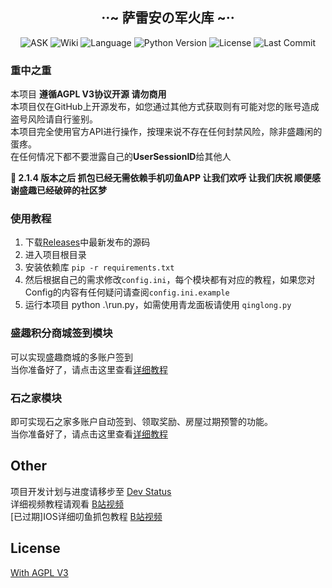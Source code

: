 <div align="center">
  <h2>··~ 萨雷安の军火库 ~··</h2>
</div>
<div align="center">
  <img src="https://infrasimage-r2.cf.cdn.infras.host/2023/12/22/65854fa135d83.webp" alt="ASK">
  <img src="https://img.shields.io/badge/wiki-yes-brightgreen" alt="Wiki">
  <img src="https://img.shields.io/badge/language-python-blue" alt="Language">
  <img src="https://img.shields.io/badge/python-3.11-orange" alt="Python Version">
  <img src="https://img.shields.io/badge/License-MIT-yellow" alt="License">
  <img src="https://img.shields.io/github/last-commit/FF14CN/FF14AutoSign?color=green" alt="Last Commit">
</div>

### 重中之重
本项目 **遵循AGPL V3协议开源 请勿商用**  
本项目仅在GitHub上开源发布，如您通过其他方式获取则有可能对您的账号造成盗号风险请自行鉴别。  
本项目完全使用官方API进行操作，按理来说不存在任何封禁风险，除非盛趣闲的蛋疼。  
在任何情况下都不要泄露自己的**UserSessionID**给其他人

**🥳 2.1.4 版本之后 抓包已经无需依赖手机叨鱼APP 让我们欢呼 让我们庆祝 顺便感谢盛趣已经破碎的社区梦**

### 使用教程
1. 下载[Releases](https://github.com/FF14CN/Sarean-arsenal/releases/latest)中最新发布的源码
2. 进入项目根目录
3. 安装依赖库 ```pip -r requirements.txt```
4. 然后根据自己的需求修改``` config.ini ```，每个模块都有对应的教程，如果您对Config的内容有任何疑问请查阅```config.ini.example```
5. 运行本项目 python .\run.py，如需使用青龙面板请使用 ```qinglong.py```

### 盛趣积分商城签到模块
可以实现盛趣商城的多账户签到  
当你准备好了，请点击这里查看[详细教程](https://github.com/FF14CN/Sarean-arsenal/wiki/%5B%E6%9C%80%E6%96%B0%5D-%E4%BD%BF%E7%94%A8%E6%95%99%E7%A8%8B)

### 石之家模块  
即可实现石之家多账户自动签到、领取奖励、房屋过期预警的功能。  
当你准备好了，请点击这里查看[详细教程](https://github.com/FF14CN/Sarean-arsenal/wiki/%5B%E6%9C%80%E6%96%B0%5D-%E4%BD%BF%E7%94%A8%E6%95%99%E7%A8%8B)

## Other
项目开发计划与进度请移步至 [Dev Status](https://github.com/orgs/FF14CN/projects/1)  
详细视频教程请观看 [B站视频](https://www.bilibili.com/video/BV1Gg4y1k7dr)  
[已过期]IOS详细叨鱼抓包教程 [B站视频](https://www.bilibili.com/video/BV1Ka4y1z71c)  
## License

[With AGPL V3](https://github.com/FF14CN/FF14AutoSign/blob/main/LICENSE)
